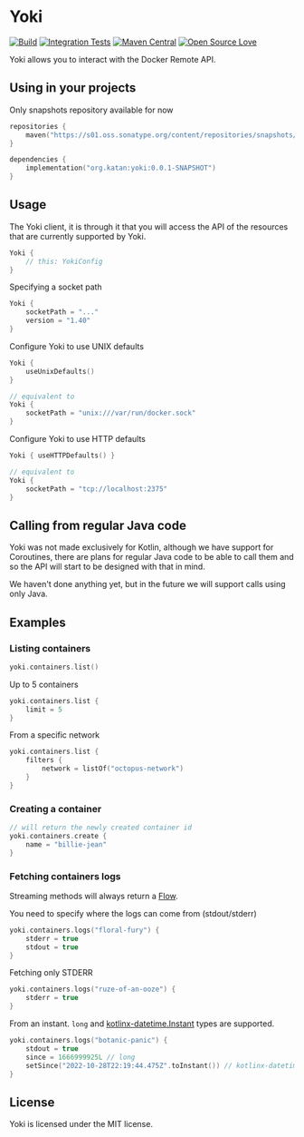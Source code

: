 # Yoki

[![Build](https://github.com/KatanPanel/yoki/actions/workflows/build.yml/badge.svg)](https://github.com/KatanPanel/yoki/actions/workflows/build.yml)
[![Integration Tests](https://github.com/KatanPanel/yoki/actions/workflows/integration-tests.yml/badge.svg)](https://github.com/KatanPanel/yoki/actions/workflows/integration-tests.yml)
[![Maven Central](https://img.shields.io/maven-central/v/org.katan/yoki)](https://mvnrepository.com/artifact/org.katan)
[![Open Source Love](https://badges.frapsoft.com/os/v2/open-source.png?v=103)](https://github.com/ellerbrock/open-source-badges/)

Yoki allows you to interact with the Docker Remote API.

## Using in your projects

Only snapshots repository available for now
```kotlin
repositories {
    maven("https://s01.oss.sonatype.org/content/repositories/snapshots/")
}

dependencies {
    implementation("org.katan:yoki:0.0.1-SNAPSHOT")
}
```

## Usage
The Yoki client, it is through it that you will access the API of the resources that are currently supported by Yoki.
```kotlin
Yoki {
    // this: YokiConfig
}
```

Specifying a socket path
```kotlin
Yoki {
    socketPath = "..."
    version = "1.40"
}
```

Configure Yoki to use UNIX defaults
```kotlin
Yoki { 
    useUnixDefaults()
}

// equivalent to
Yoki {
    socketPath = "unix:///var/run/docker.sock"
}
```

Configure Yoki to use HTTP defaults
```kotlin
Yoki { useHTTPDefaults() }

// equivalent to
Yoki {
    socketPath = "tcp://localhost:2375"
}
```

## Calling from regular Java code
Yoki was not made exclusively for Kotlin, although we have support for Coroutines, there are plans for regular Java code 
to be able to call them and so the API will start to be designed with that in mind.

We haven't done anything yet, but in the future we will support calls using only Java.

## Examples
### Listing containers

```kotlin
yoki.containers.list()
```

Up to 5 containers
```kotlin
yoki.containers.list {
    limit = 5
}
```

From a specific network
```kotlin
yoki.containers.list {
    filters {
        network = listOf("octopus-network")
    }
}
```

### Creating a container
```kotlin
// will return the newly created container id
yoki.containers.create {
    name = "billie-jean"
}
```

### Fetching containers logs
Streaming methods will always return a [Flow](https://kotlinlang.org/docs/flow.html).

You need to specify where the logs can come from (stdout/stderr)
```kotlin
yoki.containers.logs("floral-fury") {
    stderr = true
    stdout = true
}
```

Fetching only STDERR
```kotlin
yoki.containers.logs("ruze-of-an-ooze") {
    stderr = true
}
```

From an instant. `long` and [kotlinx-datetime.Instant](https://github.com/Kotlin/kotlinx-datetime) types are supported. 
```kotlin
yoki.containers.logs("botanic-panic") {
    stdout = true
    since = 1666999925L // long
    setSince("2022-10-28T22:19:44.475Z".toInstant()) // kotlinx-datetime.Instant
}
```

## License
Yoki is licensed under the MIT license.
